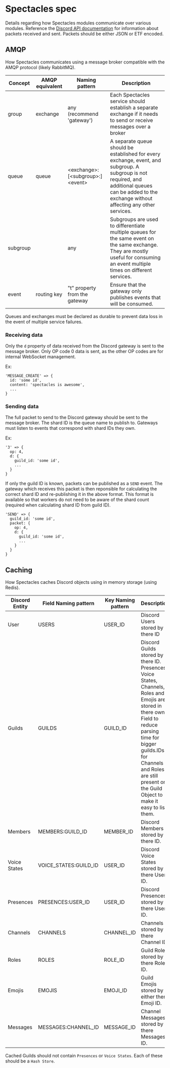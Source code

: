 # Spectacles spec

Details regarding how Spectacles modules communicate over various modules. Reference the [Discord API documentation](https://discordapp.com/developers/docs/topics/gateway#payloads) for information about packets received and sent. Packets should be either JSON or ETF encoded.

## AMQP

How Spectacles communicates using a message broker compatible with the AMQP protocol (likely RabbitMQ).

| Concept  | AMQP equivalent | Naming pattern                  | Description                                                                                                                                                                                          |
|----------|-----------------|---------------------------------|------------------------------------------------------------------------------------------------------------------------------------------------------------------------------------------------------|
| group    | exchange        | any (recommend 'gateway')       | Each Spectacles service should establish a separate exchange if it needs to send or receive messages over a broker                                                                                   |
| queue    | queue           | \<exchange\>:\[\<subgroup\>:\]\<event\> | A separate queue should be established for every exchange, event, and subgroup. A subgroup is not required, and additional queues can be added to the exchange without affecting any other services. |
| subgroup |                 | any                             | Subgroups are used to differentiate multiple queues for the same event on the same exchange. They are mostly useful for consuming an event multiple times on different services.                     |
| event    | routing key     | "t" property from the gateway   | Ensure that the gateway only publishes events that will be consumed.                                                                                                                                 |

Queues and exchanges must be declared as durable to prevent data loss in the event of multiple service failures.

### Receiving data

Only the `d` property of data received from the Discord gateway is sent to the message broker. Only OP code 0 data is sent, as the other OP codes are for internal WebSocket management.

Ex:

```
'MESSAGE_CREATE' => {
  id: 'some id',
  content: 'spectacles is awesome',
  ...
}
```

### Sending data

The full packet to send to the Discord gateway should be sent to the message broker. The shard ID is the queue name to publish to. Gateways must listen to events that correspond with shard IDs they own.

Ex:

```
'3' => {
  op: 4,
  d: {
    guild_id: 'some id',
    ...
  }
}
```

If only the guild ID is known, packets can be published as a `SEND` event. The gateway which receives this packet is then reponsible for calculating the correct shard ID and re-publishing it in the above format. This format is available so that workers do not need to be aware of the shard count (required when calculating shard ID from guild ID).

```
'SEND' => {
  guild_id: 'some id',
  packet: {
    op: 4,
    d: {
      guild_id: 'some id',
      ...
    }
  }
}
```

## Caching

How Spectacles caches Discord objects using in memory storage (using Redis).

| Discord Entity | Field Naming pattern  | Key Naming pattern | Description                                                                                                                                                                                                                                                   |
|----------------|-----------------------|--------------------|---------------------------------------------------------------------------------------------------------------------------------------------------------------------------------------------------------------------------------------------------------------|
| User           | USERS                 | USER_ID            | Discord Users stored by there ID                                                                                                                                                                                                                              |
| Guilds         | GUILDS                | GUILD_ID           | Discord Guilds stored by there ID. Presences, Voice States, Channels, Roles and Emojis are stored in there own Field to reduce parsing time for bigger guilds.IDs for Channels and Roles are still present on the Guild Object to make it easy to list them.  |
| Members        | MEMBERS:GUILD_ID      | MEMBER_ID          | Discord Members stored by there ID.                                                                                                                                                                                                                           |
| Voice States   | VOICE_STATES:GUILD_ID | USER_ID            | Discord Voice States stored by there User ID.                                                                                                                                                                                                                 |
| Presences      | PRESENCES:USER_ID     | USER_ID            | Discord Presences stored by there User ID.                                                                                                                                                                                                                    |
| Channels       | CHANNELS              | CHANNEL_ID         | Channels stored by there Channel ID.                                                                                                                                                                                                                          |
| Roles          | ROLES                 | ROLE_ID            | Guild Roles stored by there Role ID.                                                                                                                                                                                                                          |
| Emojis         | EMOJIS                | EMOJI_ID           | Guild Emojis stored by either there Emoji ID.                                                                                                                                                                                                                 |
| Messages       | MESSAGES:CHANNEL_ID   | MESSAGE_ID         | Channel Messages stored by there Messages ID.                                                                                                                                                                                                                 |

Cached Guilds should not contain `Presences` or `Voice States`. Each of these should be a `Hash Store`.